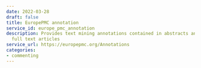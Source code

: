 ```yaml
---
date: 2022-03-28
draft: false
title: EuropePMC annotation
service_id: europe_pmc_annotation
description: Provides text mining annotations contained in abstracts and open access
  full text articles
service_url: https://europepmc.org/Annotations
categories:
- commenting
---
```



